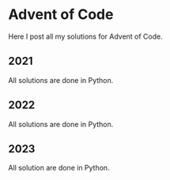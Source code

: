 # Advent of Code
Here I post all my solutions for Advent of Code.

## 2021
All solutions are done in Python.

## 2022
All solutions are done in Python.

## 2023
All solution are done in Python.

